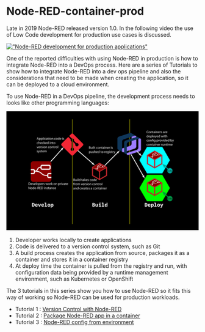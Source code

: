 # Node-RED-container-prod

Late in 2019 Node-RED released version 1.0.  In the following video the use of Low Code development for production use cases is discussed.

[!["Node-RED development for production applications"](http://img.youtube.com/vi/UpdgM66Au_U/0.jpg)](https://youtu.be/UpdgM66Au_U "Node-RED development for production applications")

One of the reported difficulties with using Node-RED in production is how to integrate Node-RED into a DevOps process.  Here are a series of Tutorials to show how to integrate Node-RED into a dev ops pipeline and also the considerations that need to be made when creating the application, so it can be deployed to a cloud environment.

To use Node-RED in a DevOps pipeline, the development process needs to looks like other programming languages:

![Node-RED production pipeline](image/NRprod.png)

1. Developer works locally to create applications
2. Code is delivered to a version control system, such as Git
3. A build process creates the application from source, packages it as a container and stores it in a container registry
4. At deploy time the container is pulled from the registry and run, with configuration data being provided by a runtime management environment, such as Kubernetes or OpenShift

The 3 tutorials in this series show you how to use Node-RED so it fits this way of working so Node-RED can be used for production workloads.

* Tutorial 1 : [Version Control with Node-RED](Node-REDsourceControl/README.md)
* Tutorial 2 : [Package Node-RED app in a container](Packaging%20Node-RED%20apps%20in%20containers/README.md)
* Tutorial 3 : [Node-RED config from environment](Node-RED%20config%20from%20environment/README.md)
